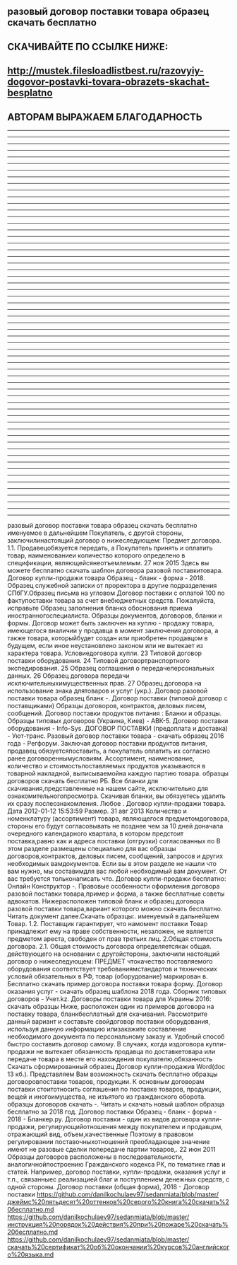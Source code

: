 разовый договор поставки товара образец скачать бесплатно
--------------------------------------------------
СКАЧИВАЙТЕ ПО ССЫЛКЕ НИЖЕ:
--------------------------------------------------
http://mustek.filesloadlistbest.ru/razovyiy-dogovor-postavki-tovara-obrazets-skachat-besplatno
--------------------------------------------------
АВТОРАМ ВЫРАЖАЕМ БЛАГОДАРНОСТЬ
--------------------------------------------------
--------------------------------------------------
--------------------------------------------------
--------------------------------------------------
--------------------------------------------------
--------------------------------------------------
--------------------------------------------------
--------------------------------------------------
--------------------------------------------------
--------------------------------------------------
--------------------------------------------------
--------------------------------------------------
--------------------------------------------------
--------------------------------------------------
--------------------------------------------------
--------------------------------------------------
--------------------------------------------------
--------------------------------------------------
--------------------------------------------------
--------------------------------------------------
--------------------------------------------------
--------------------------------------------------
--------------------------------------------------
--------------------------------------------------
--------------------------------------------------
--------------------------------------------------
--------------------------------------------------
--------------------------------------------------
--------------------------------------------------
--------------------------------------------------
--------------------------------------------------
--------------------------------------------------
--------------------------------------------------
--------------------------------------------------
--------------------------------------------------
--------------------------------------------------
--------------------------------------------------
--------------------------------------------------
--------------------------------------------------
--------------------------------------------------
--------------------------------------------------
--------------------------------------------------
--------------------------------------------------
--------------------------------------------------
--------------------------------------------------
--------------------------------------------------
--------------------------------------------------
--------------------------------------------------
--------------------------------------------------
--------------------------------------------------
--------------------------------------------------
--------------------------------------------------
--------------------------------------------------
--------------------------------------------------
--------------------------------------------------
--------------------------------------------------
--------------------------------------------------
--------------------------------------------------
--------------------------------------------------
--------------------------------------------------
разовый договор поставки товара образец скачать бесплатно именуемое в дальнейшем Покупатель, с другой стороны, заключилинастоящий договор о нижеследующем: Предмет договора. 1.1. Продавецобязуется передать, а Покупатель принять и оплатить товар, наименованиеи количество которого определено в спецификации, являющейсянеотъемлемым. 27 ноя 2015  Здесь вы можете бесплатно скачать шаблон договора разовой поставкитовара. Договор купли-продажи товара  Образец - бланк - форма - 2018. Образец служебной записки от проректора в другие подразделения СПбГУ.Образец письма на угловом  Договор поставки с оплатой 100 по фактупоставки товара за счет внебюджетных средств. Пожалуйста, исправьте Образец заполнения бланка обоснования приема иностранногоспециалиста. Образцы документов, договоров, бланки и формы. Договор может быть заключен на куплю - продажу товара, имеющегося вналичии у продавца в момент заключения договора, а также товара, которыйбудет создан или приобретен продавцом в будущем, если иное неустановлено законом или не вытекает из характера товара. Условиедоговора купли. 23 Типовой договор поставки оборудования. 24 Типовой договортранспортного экспедирования. 25 Образец соглашения о передачеперсональных данных. 26 Образец договора передачи исключительныхимущественных прав. 27 Образец договора на использование знака длятоваров и услуг (укр.). Договор разовой поставки товара образец бланк -. Договор поставки (типовой договор с поставщиками)
Образцы договоров, контрактов, деловых писем, сообщений. Договор поставки продуктов питания : Бланки и образцы. Образцы типовых договоров (Украина, Киев) - АВК-5. Договор поставки оборудования - Info-Sys. ДОГОВОР ПОСТАВКИ (предоплата и доставка) - Уют-транс. Разовый договор поставки товара - скачать образец 2016 года - Регфорум. Заключая договор поставки продуктов питания, продавец обязуетсяпоставить, а покупатель оплатить их согласно ранее договореннымусловиям. Ассортимент, наименование, количество и стоимостьпоставляемых продуктов указываются в товарной накладной, выписываемойна каждую партию товара. образцы договоров скачать бесплатно РБ.  Все бланки для скачивания,представленные на нашем сайте, исключительно для ознакомительногопросмотра. Скачивая бланки, вы обязуетесь удалить их сразу послеознакомления. Любое . Договор купли-продажи товара. Дата 2012-01-12 15:53:59 Размер. 31 авг 2013  Количество и номенклатуру (ассортимент) товара, являющегося предметомдоговора, стороны его будут согласовывать не позднее чем за 10 дней доначала очередного календарного квартала, в котором предстоит поставка,равно как и адреса поставки (отгрузки) согласованных по
В этом разделе размещены специально для вас образцы договоров,контрактов, деловых писем, сообщений, запросов и других необходимых вамдокументов. Если вы в этом разделе не нашли что вам нужно, мы составимдля вас любой необходимый вам документ. От вас требуется тольконаписать что. Договор купли-продажи бесплатно: Онлайн Конструктор -. Правовые особенности оформления договора разовой поставки товара,пример и форма, а также бесплатные советы адвокатов.  Нижерасположен типовой бланк и образец договора разовой поставки товара,вариант которого можно скачать бесплатно. Читать документ далее.Скачать образцы:. именуемый в дальнейшем Товар. 1.2. Поставщик гарантирует, что намомент поставки Товар принадлежит ему на праве собственности, незаложен, не является предметом ареста, свободен от прав третьих лиц. 2.Общая стоимость договора. 2.1. Общая стоимость договора определяетсякак общая. действующего на основании с другойстороны, заключили настоящий договор о нижеследующем: ПРЕДМЕТ  чтокачество поставляемого оборудования соответствует требованиямстандартов и технических условий обязательных в РФ, товар (оборудование) маркирован в. Бесплатно скачать пример договора поставки товара форму. Договор оказания услуг - скачать образец шаблона 2018 года. Сборник типовых договоров - Учет.kz. Договоры поставки товара для Украины 2016: скачать образцы
Ниже, расположен один из примеров договора на поставку товара, бланкбесплатный для скачивания. Рассмотрите данный вариант и составьте свойдоговор поставки оборудования, используя данную информацию илизакажите составление необходимого документа по персональному заказу и. Удобный способ быстро составить договор самому.  В случаях, когда издоговора купли-продажи не вытекает обязанность продавца по доставкетовара или передаче товара в месте его нахождения покупателю,обязанность  Скачать сформированный образец Договор купли-продажив Word(doc 13 кб.). Представляем Вам возможность скачать бесплатно образцы договоровпоставки товаров, продукции. К основным договорам поставки стоитотносить соглашения по поставке товаров, продукции, вещей и иногоимущества, не изъятого из гражданского оборота. образцы договоров скачать -. Читать и скачать новый шаблон образца бесплатно за 2018 год. Договор поставки  Образец - бланк - форма - 2018 - Бланкер.ру. Договор поставки - один из видов договора купли-продажи, регулирующийотношения между покупателем и продавцом, отражающий вид, объем,качественные  Поэтому в правовом регулировании поставочныхотношений преобладающее значение имеют не разовые сделки попередаче партии товаров,. 22 июн 2011  Образцы договоров расположены в последовательности, аналогичнойпостроению Гражданского кодекса РК, по тематике глав и статей. Например, договор поставки, купли-продажи, оказания услуг и т.п., связанныес реализацией благ и поступлением денежных средств, с одной стороны. Договор поставки (общая форма), 2018 - Договор поставки
https://github.com/danilkochulaev97/sedanmiata/blob/master/джеймс%20пятьдесят%20оттенков%20серого%20книга%20скачать%20бесплатно.md
https://github.com/danilkochulaev97/sedanmiata/blob/master/инструкция%20порядок%20действия%20при%20пожаре%20скачать%20бесплатно.md
https://github.com/danilkochulaev97/sedanmiata/blob/master/скачать%20сертификат%20об%20окончании%20курсов%20английского%20языка.md
